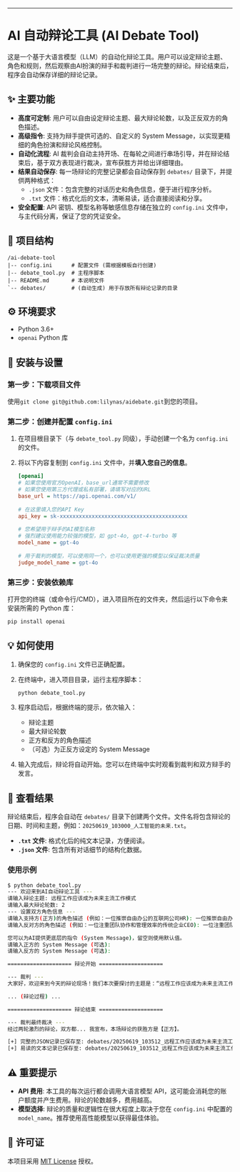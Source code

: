 ---

# AI 自动辩论工具 (AI Debate Tool)

这是一个基于大语言模型（LLM）的自动化辩论工具。用户可以设定辩论主题、角色和规则，然后观察由AI扮演的辩手和裁判进行一场完整的辩论。辩论结束后，程序会自动保存详细的辩论记录。

## ✨ 主要功能

*   **高度可定制**: 用户可以自由设定辩论主题、最大辩论轮数，以及正反双方的角色描述。
*   **高级指令**: 支持为辩手提供可选的、自定义的 System Message，以实现更精细的角色扮演和辩论风格控制。
*   **自动化流程**: AI 裁判会自动主持开场、在每轮之间进行串场引导，并在辩论结束后，基于双方表现进行裁决，宣布获胜方并给出详细理由。
*   **结果自动保存**: 每一场辩论的完整记录都会自动保存到 `debates/` 目录下，并提供两种格式：
    *   `.json` 文件：包含完整的对话历史和角色信息，便于进行程序分析。
    *   `.txt` 文件：格式化后的文本，清晰易读，适合直接阅读和分享。
*   **安全配置**: API 密钥、模型名称等敏感信息存储在独立的 `config.ini` 文件中，与主代码分离，保证了您的凭证安全。

## 📂 项目结构

```
/ai-debate-tool
|-- config.ini      # 配置文件 (需根据模板自行创建)
|-- debate_tool.py  # 主程序脚本
|-- README.md       # 本说明文件
`-- debates/        # (自动生成) 用于存放所有辩论记录的目录
```

## ⚙️ 环境要求

*   Python 3.6+
*   `openai` Python 库

## 🚀 安装与设置

### 第一步：下载项目文件

使用`git clone git@github.com:lilynas/aidebate.git`到您的项目。

### 第二步：创建并配置 `config.ini`

1.  在项目根目录下（与 `debate_tool.py` 同级），手动创建一个名为 `config.ini` 的文件。

2.  将以下内容复制到 `config.ini` 文件中，并**填入您自己的信息**。

    ```ini
    [openai]
    # 如果您使用官方OpenAI，base_url通常不需要修改
    # 如果您使用第三方代理或私有部署，请填写对应的URL
    base_url = https://api.openai.com/v1/
  
    # 在这里填入您的API Key
    api_key = sk-xxxxxxxxxxxxxxxxxxxxxxxxxxxxxxxxxxxxxxxx
  
    # 您希望用于辩手的AI模型名称
    # 强烈建议使用能力较强的模型，如 gpt-4o, gpt-4-turbo 等
    model_name = gpt-4o
  
    # 用于裁判的模型，可以使用同一个，也可以使用更强的模型以保证裁决质量
    judge_model_name = gpt-4o
    ```

### 第三步：安装依赖库

打开您的终端（或命令行/CMD），进入项目所在的文件夹，然后运行以下命令来安装所需的 Python 库：

```bash
pip install openai
```

## 💡 如何使用

1.  确保您的 `config.ini` 文件已正确配置。

2.  在终端中，进入项目目录，运行主程序脚本：
    ```bash
    python debate_tool.py
    ```

3.  程序启动后，根据终端的提示，依次输入：
    *   辩论主题
    *   最大辩论轮数
    *   正方和反方的角色描述
    *   （可选）为正反方设定的 System Message

4.  输入完成后，辩论将自动开始。您可以在终端中实时观看到裁判和双方辩手的发言。

## 📄 查看结果

辩论结束后，程序会自动在 `debates/` 目录下创建两个文件。文件名将包含辩论的日期、时间和主题，例如：`20250619_103000_人工智能的未来.txt`。

*   **`.txt` 文件**: 格式化后的纯文本记录，方便阅读。
*   **`.json` 文件**: 包含所有对话细节的结构化数据。

### 使用示例

```bash
$ python debate_tool.py
--- 欢迎来到AI自动辩论工具 ---
请输入辩论主题: 远程工作应该成为未来主流工作模式
请输入最大辩论轮数: 2
--- 设置双方角色信息 ---
请输入支持方(正方)的角色描述 (例如：一位推崇自由办公的互联网公司HR): 一位推崇自由办公的互联网公司HR
请输入反对方的角色描述 (例如：一位注重团队协作和管理效率的传统企业CEO): 一位注重团队协作和管理效率的传统企业CEO

您可以为AI提供更底层的指令 (System Message)，留空则使用默认值。
请输入正方的 System Message (可选): 
请输入反方的 System Message (可选): 

==================== 辩论开始 ====================

--- 裁判 ---
大家好，欢迎来到今天的辩论现场！我们本次要探讨的主题是：“远程工作应该成为未来主流工作模式”。...

... (辩论过程) ...

==================== 辩论结束 ====================

--- 裁判最终裁决 ---
经过两轮激烈的辩论，双方都... 我宣布，本场辩论的获胜方是【正方】。

[+] 完整的JSON记录已保存至: debates/20250619_103512_远程工作应该成为未来主流工作模式.json
[+] 易读的文本记录已保存至: debates/20250619_103512_远程工作应该成为未来主流工作模式.txt
```

## ⚠️ 重要提示

*   **API 费用**: 本工具的每次运行都会调用大语言模型 API，这可能会消耗您的账户额度并产生费用。辩论的轮数越多，费用越高。
*   **模型选择**: 辩论的质量和逻辑性在很大程度上取决于您在 `config.ini` 中配置的 `model_name`。推荐使用高性能模型以获得最佳体验。

## 📄 许可证

本项目采用 [MIT License](https://opensource.org/licenses/MIT) 授权。
